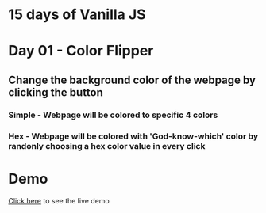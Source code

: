 # 15 days of Vanilla JS
# Day 01 - Color Flipper

## Change the background color of the webpage by clicking the button
### Simple - Webpage will be colored to specific 4 colors
### Hex - Webpage will be colored with 'God-know-which' color by randonly choosing a hex color value in every click

# Demo
<a href="#">Click here</a> to see the live demo